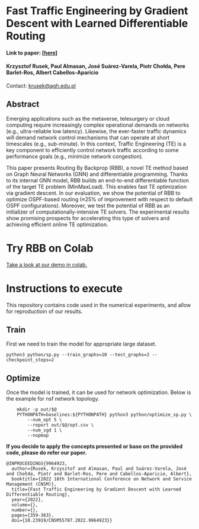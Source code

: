 # Fast Traffic Engineering by Gradient Descent with Learned Differentiable Routing
#### Link to paper: [[here](https://arxiv.org/abs/2209.10380)]
#### Krzysztof Rusek, Paul Almasan, José Suárez-Varela, Piotr Chołda, Pere Barlet-Ros, Albert Cabellos-Aparicio

Contact: <krusek@agh.edu.pl>

## Abstract

Emerging applications such as the metaverse, telesurgery or cloud computing require increasingly complex operational demands on networks (e.g., ultra-reliable low latency). Likewise, the ever-faster traffic dynamics will demand network control mechanisms that can operate at short timescales (e.g., sub-minute). In this context, Traffic Engineering (TE) is a key component to efficiently control network traffic according to some performance goals (e.g., minimize network congestion).

This paper presents Routing By Backprop (RBB), a novel TE method based on Graph Neural Networks (GNN) and differentiable programming. Thanks to its internal GNN model, RBB builds an end-to-end differentiable function of the target TE problem (MinMaxLoad). This enables fast TE optimization via gradient descent. In our evaluation, we show the potential of RBB to optimize OSPF-based routing (≈25\% of improvement with respect to default OSPF configurations). Moreover, we test the potential of RBB as an initializer of computationally-intensive TE solvers. The experimental results show promising prospects for accelerating this type of solvers and achieving efficient online TE optimization. 

# Try RBB on Colab

[Take a look at our demo in colab.](../jupyter_notebooks/routing_by_backprop_demo.ipynb)

# Instructions to execute

This repository contains code used in the numerical experiments, and allow for reproductioin of our results.

## Train

First we need to train the model for appropriate large dataset.

```shell
python3 python/sp.py --train_graphs=10 --test_graphs=2 --checkpoint_steps=2
```

## Optimize

Once the model is trained, it can be used for network optimization.
Below is the example for nsf network topology.

```shell
	mkdir -p out/$@
	PYTHONPATH=baselines:${PYTHONPATH} python3 python/optimize_sp.py \
		--num_opt 5 \
		--report out/$@/opt.csv \
		--num_sgd 1 \
		--nopmap

```

**If you decide to apply the concepts presented or base on the provided code, please do refer our paper.**

```
@INPROCEEDINGS{9964923,
  author={Rusek, Krzysztof and Almasan, Paul and Suárez-Varela, José and Chołda, Piotr and Barlet-Ros, Pere and Cabellos-Aparicio, Albert},
  booktitle={2022 18th International Conference on Network and Service Management (CNSM)}, 
  title={Fast Traffic Engineering by Gradient Descent with Learned Differentiable Routing}, 
  year={2022},
  volume={},
  number={},
  pages={359-363},
  doi={10.23919/CNSM55787.2022.9964923}}


```

